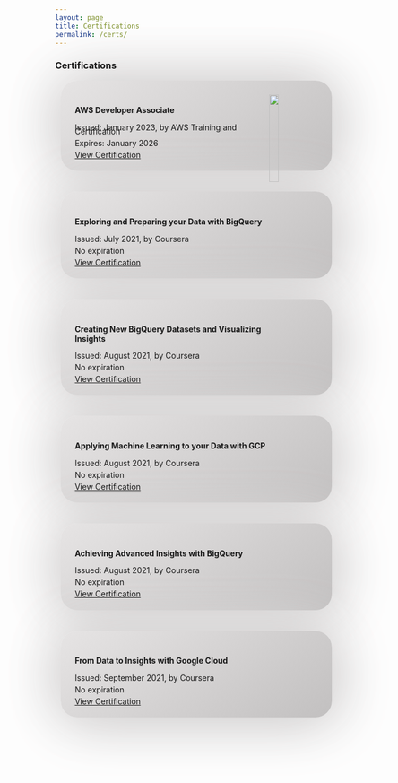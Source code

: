 ```yaml
---
layout: page
title: Certifications
permalink: /certs/
---
```


<style>
    .item {
        /* border: .5px solid black; */
        border-radius: 29px;
        background: linear-gradient(145deg, #e6e4e4, #c2c0c0);
        box-shadow:  5px 5px 100px #cecccc,
                    -5px -5px 100px #e0dede;
        margin: 10px;
        padding: 5%;
    }
</style>

<h3>Certifications</h3>
<div class="item">
    <img src="/assets/images/aws-certified-developer-associate.png" style="height: 20%; width: 20%; float: right;">
    <h4 class="page-heading">AWS Developer Associate</h4>
    <span style="line-height: 50%">
        <p>Issued: January 2023, by AWS Training and Certification</p>
        <p>Expires: January 2026</p>
        <a href="">View Certification</a>
    </span>
</div>
<!-- <hr> -->
<br>
<div class="item">
    <h4 class="page-heading">Exploring and Preparing your Data with BigQuery</h4>
    <span style="line-height: 50%">
        <p>Issued: July 2021, by Coursera</p>
        <p>No expiration</p>
        <a href="https://www.coursera.org/account/accomplishments/certificate/7KJX2XAAVSKG">View Certification</a>
    </span>
</div>
<!-- <hr> -->
<br>
<div class="item">
    <h4 class="page-heading">Creating New BigQuery Datasets and Visualizing Insights</h4>
    <span style="line-height: 50%">
        <p>Issued: August 2021, by Coursera</p>
        <p>No expiration</p>
        <a href="https://www.coursera.org/account/accomplishments/certificate/BKRETJE7E5PG">View Certification</a>
    </span>
</div>
<!-- <hr> -->
<br>
<div class="item">
    <h4 class="page-heading">Applying Machine Learning to your Data with GCP</h4>
    <span style="line-height: 50%">
        <p>Issued: August 2021, by Coursera</p>
        <p>No expiration</p>
        <a href="https://www.coursera.org/account/accomplishments/certificate/BF3UF4AF3GJU">View Certification</a>
    </span>
</div>
<!-- <hr> -->
<br>
<div class="item">
    <h4 class="page-heading">Achieving Advanced Insights with BigQuery</h4>
    <span style="line-height: 50%">
        <p>Issued: August 2021, by Coursera</p>
        <p>No expiration</p>
        <a href="https://www.coursera.org/account/accomplishments/certificate/PQQZ7ESSPU2B">View Certification</a>
    </span>
</div>
<!-- <hr> -->
<br>
<div class="item">
    <h4 class="page-heading">From Data to Insights with Google Cloud</h4>
    <span style="line-height: 50%">
        <p>Issued: September 2021, by Coursera</p>
        <p>No expiration</p>
        <a href="https://www.coursera.org/account/accomplishments/specialization/certificate/U33J7567R3BL">View Certification</a>
    </span>
</div>
